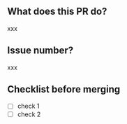 ## What does this PR do?
xxx

## Issue number?
xxx

## Checklist before merging
- [ ] check 1
- [ ] check 2
